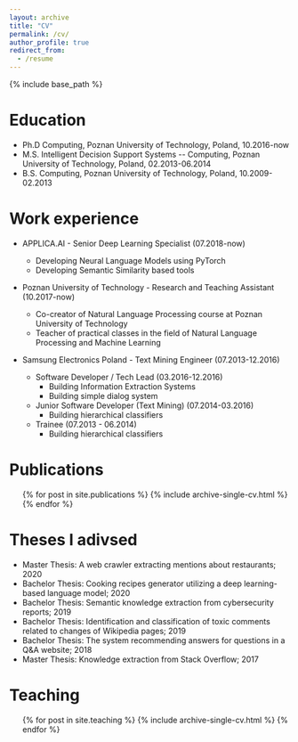 ```yaml
---
layout: archive
title: "CV"
permalink: /cv/
author_profile: true
redirect_from:
  - /resume
---
```


{% include base_path %}

Education
======
* Ph.D Computing, Poznan University of Technology, Poland, 10.2016-now
* M.S. Intelligent Decision Support Systems -- Computing, Poznan University of Technology, Poland, 02.2013-06.2014
* B.S. Computing, Poznan University of Technology, Poland, 10.2009-02.2013

Work experience
======
* APPLICA.AI - Senior Deep Learning Specialist (07.2018-now)
  * Developing Neural Language Models using PyTorch
  * Developing Semantic Similarity based tools

* Poznan University of Technology - Research and Teaching Assistant (10.2017-now)
  * Co-creator of Natural Language Processing course at Poznan University of Technology
  * Teacher of practical classes in the field of Natural Language Processing and Machine Learning

* Samsung Electronics Poland - Text Mining Engineer (07.2013-12.2016)
  * Software Developer / Tech Lead (03.2016-12.2016)
    * Building Information Extraction Systems
    * Building simple dialog system
  * Junior Software Developer (Text Mining) (07.2014-03.2016)
    * Building hierarchical classifiers
  * Trainee (07.2013 - 06.2014)
    * Building hierarchical classifiers


Publications
======
  <ul>{% for post in site.publications %}
    {% include archive-single-cv.html %}
  {% endfor %}</ul>


Theses I adivsed
======
* Master Thesis: A web crawler extracting mentions about restaurants; 2020
* Bachelor Thesis: Cooking recipes generator utilizing a deep learning-based language model; 2020
* Bachelor Thesis: Semantic knowledge extraction from cybersecurity reports; 2019
* Bachelor Thesis: Identification and classification of toxic comments related to changes of Wikipedia pages; 2019
* Bachelor Thesis: The system recommending answers for questions in a Q&A website; 2018
* Master Thesis: Knowledge extraction from Stack Overflow; 2017



Teaching
======
  <ul>{% for post in site.teaching %}
    {% include archive-single-cv.html %}
  {% endfor %}</ul>

